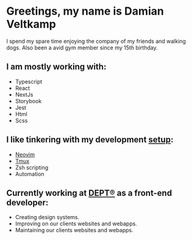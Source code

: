 # Greetings, my name is Damian Veltkamp

I spend my spare time enjoying the company of my friends and walking dogs. Also been a avid gym member since my 15th birthday.

## I am mostly working with:

- Typescript
- React
- NextJs
- Storybook
- Jest
- Html
- Scss

## I like tinkering with my development [setup](https://github.com/damianveltkamp/dotfiles):

- [Neovim](https://neovim.io/)
- [Tmux](https://github.com/tmux/tmux/wiki)
- Zsh scripting
- Automation

## Currently working at [DEPT®](https://www.deptagency.com/nl-nl/) as a front-end developer:

- Creating design systems.
- Improving on our clients websites and webapps.
- Maintaining our clients websites and webapps.
